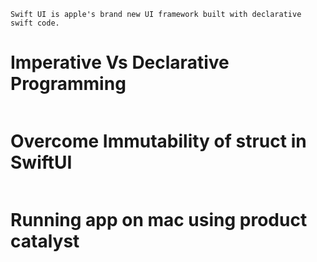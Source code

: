 ```
Swift UI is apple's brand new UI framework built with declarative swift code.
```

# Imperative Vs Declarative Programming

```
```

# Overcome Immutability of struct in SwiftUI

```
```

# Running app on mac using product catalyst

```

```
